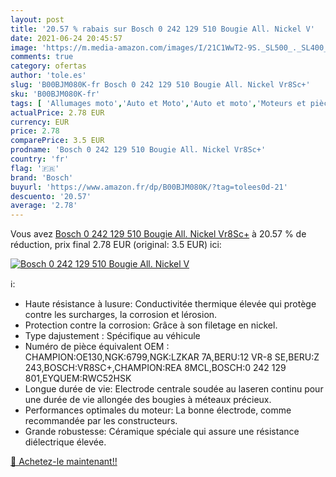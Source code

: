 ```yaml
---
layout: post
title: '20.57 % rabais sur Bosch 0 242 129 510 Bougie All. Nickel V'
date: 2021-06-24 20:45:57
image: 'https://m.media-amazon.com/images/I/21C1WwT2-9S._SL500_._SL400_.jpg'
comments: true
category: ofertas
author: 'tole.es'
slug: 'B00BJM080K-fr Bosch 0 242 129 510 Bougie All. Nickel Vr8Sc+'
sku: 'B00BJM080K-fr'
tags: [ 'Allumages moto','Auto et Moto','Auto et moto','Moteurs et pièces de moteur pour moto','Motos, accessoires et pièces','bosch', ]
actualPrice: 2.78 EUR
currency: EUR
price: 2.78
comparePrice: 3.5 EUR
prodname: 'Bosch 0 242 129 510 Bougie All. Nickel Vr8Sc+'
country: 'fr'
flag: '🇫🇷'
brand: 'Bosch'
buyurl: 'https://www.amazon.fr/dp/B00BJM080K/?tag=tolees0d-21'
descuento: '20.57'
average: '2.78'
---
```


Vous avez [Bosch 0 242 129 510 Bougie All. Nickel Vr8Sc+](https://www.amazon.fr/dp/B00BJM080K/?tag=tolees0d-21)  à  20.57 % de réduction, prix final  2.78 EUR (original: 3.5 EUR) ici:

[![Bosch 0 242 129 510 Bougie All. Nickel V](https://m.media-amazon.com/images/I/21C1WwT2-9S._SL500_._SL400_.jpg)](https://www.amazon.fr/dp/B00BJM080K/?tag=tolees0d-21)

ℹ️:

- Haute résistance à lusure: Conductivitée thermique élevée qui protège contre les surcharges, la corrosion et lérosion.
- Protection contre la corrosion: Grâce à son filetage en nickel.
- Type dajustement : Spécifique au véhicule
- Numéro de pièce équivalent OEM : CHAMPION:OE130,NGK:6799,NGK:LZKAR 7A,BERU:12 VR-8 SE,BERU:Z 243,BOSCH:VR8SC+,CHAMPION:REA 8MCL,BOSCH:0 242 129 801,EYQUEM:RWC52HSK
- Longue durée de vie: Electrode centrale soudée au laseren continu pour une durée de vie allongée des bougies à méteaux précieux.
- Performances optimales du moteur: La bonne électrode, comme recommandée par les constructeurs.
- Grande robustesse: Céramique spéciale qui assure une résistance diélectrique élevée.

[🛒 Achetez-le maintenant!!](https://www.amazon.fr/dp/B00BJM080K/?tag=tolees0d-21)
